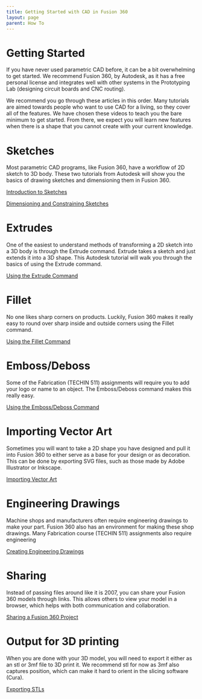 ```yaml
---
title: Getting Started with CAD in Fusion 360
layout: page
parent: How To
---
```


# Getting Started
If you have never used parametric CAD before, it can be a bit overwhelming to get started. We recommend Fusion 360, by Autodesk, as it has a free personal license and integrates well with other systems in the Prototyping Lab (designing circuit boards and CNC routing).

We recommend you go through these articles in this order. Many tutorials are aimed towards people who want to use CAD for a living, so they cover all of the features. We have chosen these videos to teach you the bare minimum to get started. From there, we expect you will learn new features when there is a shape that you cannot create with your current knowledge.

# Sketches
Most parametric CAD programs, like Fusion 360, have a workflow of 2D sketch to 3D body. These two tutorials from Autodesk will show you the basics of drawing sketches and dimensioning them in Fusion 360.

[Introduction to Sketches](https://help.autodesk.com/view/fusion360/ENU/courses/AP-INTRO-SKETCH-BASICS-OVERVIEW)

[Dimensioning and Constraining Sketches](https://help.autodesk.com/view/fusion360/ENU/courses/AP-INTRO-SKETCH-BASICS-CONSTRAINTS)

# Extrudes
One of the easiest to understand methods of transforming a 2D sketch into a 3D body is through the Extrude command. Extrude takes a sketch and just extends it into a 3D shape. This Autodesk tutorial will walk you through the basics of using the Extrude command.

[Using the Extrude Command](https://help.autodesk.com/view/fusion360/ENU/courses/AP-INTRO-SOLID-EXTRUDE)

# Fillet
No one likes sharp corners on products. Luckily, Fusion 360 makes it really easy to round over sharp inside and outside corners using the Fillet command.

[Using the Fillet Command](https://help.autodesk.com/view/fusion360/ENU/courses/AP-INTRO-SOLID-FILLET)

# Emboss/Deboss
Some of the Fabrication (TECHIN 511) assignments will require you to add your logo or name to an object. The Emboss/Deboss command makes this really easy.

[Using the Emboss/Deboss Command](https://help.autodesk.com/view/fusion360/ENU/?guid=SLD-EMBOSS)

# Importing Vector Art
Sometimes you will want to take a 2D shape you have designed and pull it into Fusion 360 to either serve as a base for your design or as decoration. This can be done by exporting SVG files, such as those made by Adobe Illustrator or Inkscape.

[Importing Vector Art](https://www.autodesk.com/support/technical/article/caas/sfdcarticles/sfdcarticles/How-to-import-SVG-files-in-Fusion-360.html)

# Engineering Drawings
Machine shops and manufacturers often require engineering drawings to make your part. Fusion 360 also has an environment for making these shop drawings. Many Fabrication course (TECHIN 511) assignments also require engineering 

[Creating Engineering Drawings](https://www.youtube.com/watch?v=ZA3_tS4puIc)

# Sharing
Instead of passing files around like it is 2007, you can share your Fusion 360 models through links. This allows others to view your model in a browser, which helps with both communication and collaboration.

[Sharing a Fusion 360 Project](https://www.autodesk.com/support/technical/article/caas/sfdcarticles/sfdcarticles/How-to-share-a-Fusion-360-design.html) 

# Output for 3D printing
When you are done with your 3D model, you will need to export it either as an stl or 3mf file to 3D print it. We recommend stl for now as 3mf also captures position, which can make it hard to orient in the slicing software (Cura).

[Exporting STLs](https://www.autodesk.com/support/technical/article/caas/sfdcarticles/sfdcarticles/How-to-export-an-STL-file-from-Fusion-360.html)

